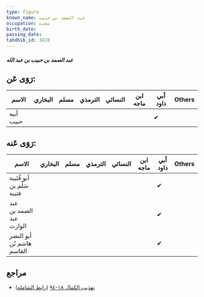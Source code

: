 ```yaml
---
type: figure
known_name: عبد الصمد بن حبيب
occupation: محدث
birth_date:
passing_date:
tahdhib_id: 3428
---
```

##### عبد الصمد بن حبيب بن عبد الله

## رَوَى عَن:
| الاسم     | البخاري | مسلم | الترمذي | النسائي | ابن ماجه | أبي داود | Others |
| --------- | ------- | ---- | ------- | ------- | -------- | -------- | ------ |
| أبيه حبيب |         |      |         |         |          | ✔        |        |
## رَوَى عَنه:
| الاسم                      | البخاري | مسلم | الترمذي | النسائي | ابن ماجه | أبي داود | Others |
| -------------------------- | ------- | ---- | ------- | ------- | -------- | -------- | ------ |
| أبو قُتَيبة سَلْم بن قتيبة |         |      |         |         |          | ✔        |        |
| عبد الصمد بن عبد الوارث    |         |      |         |         |          | ✔        |        |
| أبو النضر هاشم بْن القاسم  |         |      |         |         |          | ✔        |        |
## مراجع
- [تهذيب الكمال ١٨-٩٤](obsidian://open?vault=Tahdhib-al-Kamal&file=Figures/٣٤٢٨-عبد%20الصمد%20بن%20حبيب%20بن%20عبد%20الله) ([رابط الشاملة](https://shamela.ws/book/3722/9127))